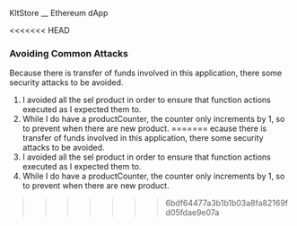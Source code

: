 KltStore __ Ethereum dApp

<<<<<<< HEAD
### Avoiding Common Attacks
Because there is transfer of funds involved in this application, there some security attacks to be avoided. 
1. I avoided all the sel product in order to ensure that function actions executed as I expected them to.
2. While I do have a productCounter, the counter only increments by 1, so to prevent when there are new product.
=======
ecause there is transfer of funds involved in this application, there some security attacks to be avoided. 
1. I avoided all the sel product in order to ensure that function actions executed as I expected them to.
2. While I do have a productCounter, the counter only increments by 1, so to prevent when there are new product.
>>>>>>> 6bdf64477a3b1b1b03a8fa82169fd05fdae9e07a
